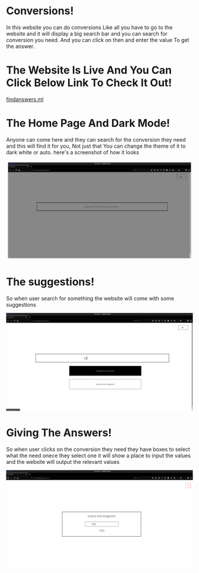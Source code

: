 # Conversions!

In this website you can do conversions Like all you have to go to the website
and it will display a big search bar and you can search for conversion you need. And you can click on then and enter the value To get the answer.

# The Website Is Live And You Can Click Below Link To Check It Out!
[findanswers.ml](http://findanswers.ml/)


# The Home Page And Dark Mode!

Anyone can come here and they can search for the conversion they need and this will find it for you, Not just that
You can change the theme of it to dark white or auto.
here's a screenshot of how it looks

![screenshothome](https://github.com/d4az/Convertions/blob/main/images/home.png)


# The suggestions!

So when user search for something the website will come with some suggestions

![screenshotsearch](https://github.com/d4az/Convertions/blob/main/images/searching.png)


# Giving The Answers!

So when user clicks on the conversion they need they have boxes to select what the need onece they select one it will show a place to input the values and the
website will output the relevant values

![screenshotoffuntion](https://github.com/d4az/Convertions/blob/main/images/funtion.png)
